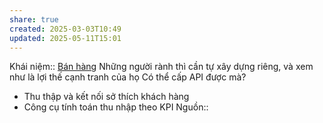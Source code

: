 ```yaml
---
share: true
created: 2025-03-03T10:49
updated: 2025-05-11T15:01
---
```

Khái niệm:: [Bán hàng](../../../%CE%9E%20Kh%C3%A1i%20ni%E1%BB%87m/B%C3%A1n%20h%C3%A0ng.md)
Những người rành thì cần tự xây dựng riêng, và xem như là lợi thế cạnh tranh của họ
Có thể cấp API được mà?

- Thu thập và kết nối sở thích khách hàng
- Công cụ tính toán thu nhập theo KPI
Nguồn:: 
